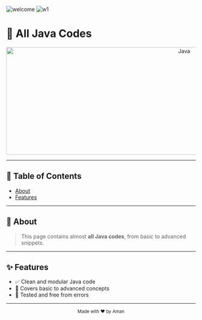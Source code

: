 ![welcome](https://github.com/user-attachments/assets/069c83c1-964d-4b32-96f5-ef0cbdd05380)
![w1](https://github.com/user-attachments/assets/5fd67562-03e1-4216-a8b9-97f5246dbbc0)


# 🚀 All Java Codes

<p align="center">
  <img width="931" height="286" alt="Java" src="https://github.com/user-attachments/assets/522d9d79-037a-4e80-aba4-cffa401859e9" />
</p>

---

## 📑 Table of Contents
- [About](#about)
- [Features](#features)

---

## 📖 About

> This page contains almost **all Java codes**, from basic to advanced snippets.

---

## ✨ Features

- ✅ Clean and modular Java code  
- 🚀 Covers basic to advanced concepts  
- 🔧 Tested and free from errors  

---

<p align="center">
  <sub>Made with ❤️ by Aman</sub>
</p>
